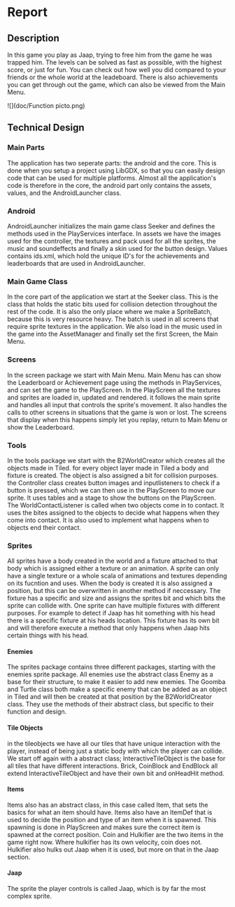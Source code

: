 # Report

## Description
In this game you play as Jaap, trying to free him from the game he was trapped him.
The levels can be solved as fast as possible, with the highest score, or just for fun.
You can check out how well you did compared to your friends or the whole world at the leadeboard.
There is also achievements you can get through out the game, which can also be viewed from the Main Menu.

![](doc/Function picto.png)

## Technical Design

### Main Parts
The application has two seperate parts: the android and the core.
This is done when you setup a project using LibGDX, so that you can easily design code that can be used for multiple platforms.
Almost all the application's code is  therefore in the core, the android part only contains the assets, values, and the AndroidLauncher class.

### Android
AndroidLauncher initializes the main game class Seeker and defines the methods used in the PlayServices interface.
In assets we have the images used for the controller, the textures and pack used for all the sprites, the music and soundeffects and finally a skin used for the button design.
Values contains ids.xml, which hold the unique ID's for the achievements and leaderboards that are used in AndroidLauncher.

### Main Game Class
In the core part of the application we start at the Seeker class.
This is the class that holds the static bits used for collision detection throughout the rest of the code.
It is also the only place where we make a SpriteBatch, because this is very resource heavy.
The batch is used in all screens that require sprite textures in the application.
We also load in the music used in the game into the AssetManager and finally set the first Screen, the Main Menu.

### Screens
In the screen package we start with Main Menu. Main Menu has can show the Leaderboard or Achievement page using the methods in PlayServices, and can set the game to the PlayScreen.
In the PlayScreen all the textures and sprites are loaded in, updated and rendered. it follows the main sprite and handles all input that controls the sprite's movement. It also handles the calls to other screens in situations that the game is won or lost.
The screens that display when this happens simply let you replay, return to Main Menu or show the Leaderboard.

### Tools
In the tools package we start with the B2WorldCreator which creates all the objects made in Tiled. for every object layer made in Tiled a body and fixture is created. The object is also assigned a bit for collision purposes.
the Controller class creates button images and inputlisteners to check if a button is pressed, which we can then use in the PlayScreen to move our sprite. It uses tables and a stage to show the buttons on the PlayScreen.
The WorldContactListener is called when two objects come in to contact. It uses the bites assigned to the objects to decide what happens when they come into contact. It is also used to implement what happens when to objects end their contact.

### Sprites
All sprites have a body created in the world and a fixture attached to that body which is assigned either a texture or an animation.
A sprite can only have a single texture or a whole scala of animations and textures depending on its fucntion and uses. When the body is created it is also assigned a position, but this can be overwritten in another method if neccessary. The fixture has a specific and size and assigns the sprites bit and which bits the sprite can collide with. One sprite can have multiple fixtures with different purposes. For example to detect if Jaap has hit something with his head there is a specific fixture at his heads location. This fixture has its own bit and will therefore execute a method that only happens when Jaap hits certain things with his head.

#### Enemies
The sprites package contains three different packages, starting with the enemies sprite package.
All enemies use the abstract class Enemy as a base for their structure, to make it easier to add new enemies.
The Goomba and Turtle class both make a specific enemy that can be added as an object in Tiled and will then be created at that position by the B2WorldCreator class. They use the methods of their abstract class, but specific to their function and design.

#### Tile Objects
in the tileobjects we have all our tiles that have unique interaction with the player, instead of being just a static body with which the player can collide. We start off again with a abstract class; InteractiveTileObject is the base for all tiles that have different interactions. Brick, CoinBlock and EndBlock all extend InteractiveTileObject and have their own bit and onHeadHit method.

#### Items
Items also has an abstract class, in this case called Item, that sets the basics for what an item should have. Items also have an ItemDef that is used to decide the position and type of an item when it is spawned. This spawning is done in PlayScreen and makes sure the correct item is spawned at the correct position. Coin and Hulkifier are the two items in the game right now. Where hulkifier has its own velocity, coin does not. Hulkifier also hulks out Jaap when it is used, but more on that in the Jaap section.

#### Jaap
The sprite the player controls is called Jaap, which is by far the most complex sprite. 



